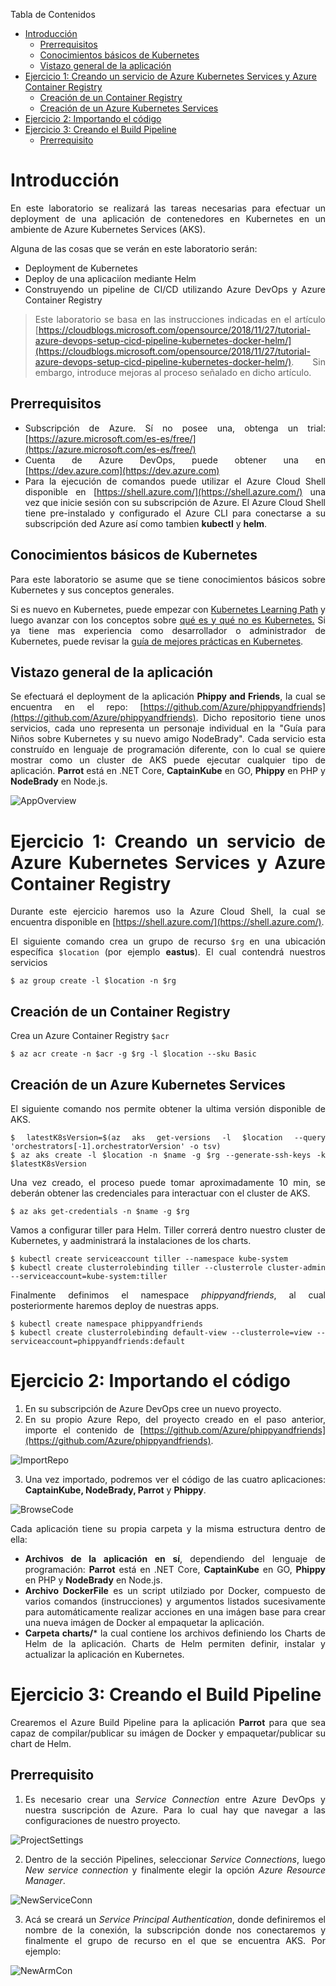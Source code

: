 Tabla de Contenidos
- [Introducción](#introducci%C3%B3n)
  - [Prerrequisitos](#prerrequisitos)
  - [Conocimientos básicos de Kubernetes](#conocimientos-b%C3%A1sicos-de-kubernetes)
  - [Vistazo general de la aplicación](#vistazo-general-de-la-aplicaci%C3%B3n)
- [Ejercicio 1: Creando un servicio de Azure Kubernetes Services y Azure Container Registry](#ejercicio-1-creando-un-servicio-de-azure-kubernetes-services-y-azure-container-registry)
  - [Creación de un Container Registry](#creaci%C3%B3n-de-un-container-registry)
  - [Creación de un Azure Kubernetes Services](#creaci%C3%B3n-de-un-azure-kubernetes-services)
- [Ejercicio 2: Importando el código](#ejercicio-2-importando-el-c%C3%B3digo)
- [Ejercicio 3: Creando el Build Pipeline](#ejercicio-3-creando-el-build-pipeline)
  - [Prerrequisito](#prerrequisito)

# Introducción

<div style="text-align: justify">
 
En este laboratorio se realizará las tareas necesarias para efectuar un deployment de una aplicación de contenedores en Kubernetes en un ambiente de Azure Kubernetes Services (AKS). 

Alguna de las cosas que se verán en este laboratorio serán:

- Deployment de Kubernetes
- Deploy de una aplicaciíon mediante Helm
- Construyendo un pipeline de CI/CD utilizando Azure DevOps y Azure Container Registry

> Este laboratorio se basa en las instrucciones indicadas en el artículo [https://cloudblogs.microsoft.com/opensource/2018/11/27/tutorial-azure-devops-setup-cicd-pipeline-kubernetes-docker-helm/](https://cloudblogs.microsoft.com/opensource/2018/11/27/tutorial-azure-devops-setup-cicd-pipeline-kubernetes-docker-helm/). Sin embargo, introduce mejoras al proceso señalado en dicho artículo.

## Prerrequisitos
- Subscripción de Azure. Sí no posee una, obtenga un trial: [https://azure.microsoft.com/es-es/free/](https://azure.microsoft.com/es-es/free/)
- Cuenta de Azure DevOps, puede obtener una en [https://dev.azure.com](https://dev.azure.com)
- Para la ejecución de comandos puede utilizar el Azure Cloud Shell disponible en [https://shell.azure.com/](https://shell.azure.com/) una vez que inicie sesión con su subscripción de Azure. El Azure Cloud Shell tiene pre-instalado y configurado el Azure CLI para conectarse a su subscripción ded Azure así como tambien **kubectl** y **helm**.

## Conocimientos básicos de Kubernetes
Para este laboratorio se asume que se tiene conocimientos básicos sobre Kubernetes y sus conceptos generales.

Si es nuevo en Kubernetes, puede empezar con [Kubernetes Learning Path](https://aka.ms/LearnKubernetes "Kubernetes Learning Path") y luego avanzar con los conceptos sobre [qué es y qué no es Kubernetes.](https://aka.ms/k8sLearning "qué es y qué no es Kubernetes.") Si ya tiene mas experiencia como desarrollador o administrador de Kubernetes, puede revisar la [guía de mejores prácticas en Kubernetes](https://aka.ms/aks/bestpractices "guía de mejores prácticas en Kubernetes").

## Vistazo general de la aplicación
Se efectuará el deployment de la aplicación **Phippy and Friends**, la cual se encuentra en el repo: [https://github.com/Azure/phippyandfriends](https://github.com/Azure/phippyandfriends). Dicho repositorio tiene unos servicios, cada uno representa un personaje individual en la "Guía para Niños sobre Kubernetes y su nuevo amigo NodeBrady". Cada servicio esta construído en lenguaje de programación diferente, con lo cual se quiere mostrar como un cluster de AKS puede ejecutar cualquier tipo de aplicación. **Parrot** está en .NET Core, **CaptainKube** en GO, **Phippy** en PHP y **NodeBrady**  en Node.js.

![AppOverview](images/PhippyOverview.png)

# Ejercicio 1: Creando un servicio de Azure Kubernetes Services y Azure Container Registry

Durante este ejercicio haremos uso la Azure Cloud Shell, la cual se encuentra disponible en [https://shell.azure.com/](https://shell.azure.com/).

El siguiente comando crea un grupo de recurso  `$rg` en una ubicación específica `$location` (por ejemplo **eastus**). El cual contendrá nuestros servicios

~~~
$ az group create -l $location -n $rg
~~~

## Creación de un Container Registry

Crea un Azure Container Registry `$acr`

~~~
$ az acr create -n $acr -g $rg -l $location --sku Basic
~~~

## Creación de un Azure Kubernetes Services

El siguiente comando nos permite obtener la ultima versión disponible de AKS.

~~~
$ latestK8sVersion=$(az aks get-versions -l $location --query 'orchestrators[-1].orchestratorVersion' -o tsv)
$ az aks create -l $location -n $name -g $rg --generate-ssh-keys -k $latestK8sVersion
~~~

Una vez creado, el proceso puede tomar aproximadamente 10 min, se deberán obtener las credenciales para interactuar con el cluster de AKS.

~~~
$ az aks get-credentials -n $name -g $rg
~~~

Vamos a configurar tiller para Helm. Tiller correrá dentro nuestro cluster de Kubernetes, y aadministrará la instalaciones de los charts.

~~~
$ kubectl create serviceaccount tiller --namespace kube-system
$ kubectl create clusterrolebinding tiller --clusterrole cluster-admin --serviceaccount=kube-system:tiller
~~~

Finalmente definimos el namespace *phippyandfriends*, al cual posteriormente haremos deploy de nuestras apps.

~~~
$ kubectl create namespace phippyandfriends
$ kubectl create clusterrolebinding default-view --clusterrole=view --serviceaccount=phippyandfriends:default
~~~

# Ejercicio 2: Importando el código

1. En su subscripción de Azure DevOps cree un nuevo proyecto.
2. En su propio Azure Repo, del proyecto creado en el paso anterior, importe el contenido de [https://github.com/Azure/phippyandfriends](https://github.com/Azure/phippyandfriends).

![ImportRepo](images/ImportRepo.png)

3. Una vez importado, podremos ver el código de las cuatro aplicaciones: **CaptainKube, NodeBrady, Parrot** y **Phippy**.

![BrowseCode](images/BrowseCode.png)

   Cada aplicación tiene su propia carpeta y la misma estructura dentro de ella:

   - **Archivos de la aplicación en sí**, dependiendo del lenguaje de programación: **Parrot** está en .NET Core, **CaptainKube** en GO, **Phippy** en PHP y **NodeBrady**  en Node.js.
   - **Archivo DockerFile** es un script utilziado por Docker, compuesto de varios comandos (instrucciones) y argumentos listados sucesivamente para automáticamente realizar acciones en una imágen base para crear una nueva imágen de Docker al empaquetar la aplicación.
   - **Carpeta charts/*** la cual contiene los archivos definiendo los Charts de Helm de la aplicación. Charts de Helm permiten definir, instalar y actualizar la aplicación en Kubernetes.

# Ejercicio 3: Creando el Build Pipeline

Crearemos el Azure Build Pipeline para la aplicación **Parrot** para que sea capaz de compilar/publicar su imágen de Docker y empaquetar/publicar su chart de Helm.

## Prerrequisito
1. Es necesario crear una *Service Connection* entre Azure DevOps y nuestra suscripción de Azure. Para lo cual hay que navegar a las configuraciones de nuestro proyecto.

![ProjectSettings](images/ProjectSettings.png)

2. Dentro de la sección Pipelines, seleccionar *Service Connections*, luego *New service connection*  y finalmente elegir la opción *Azure Resource Manager*.

![NewServiceConn](images/NewServiceConn.png)

3. Acá se creará un *Service Principal Authentication*, donde definiremos el nombre de la conexión, la subscripción donde nos conectaremos y finalmente el grupo de recurso en el que se encuentra AKS. Por ejemplo:

![NewArmCon](images/ARMConn.png)



</div>